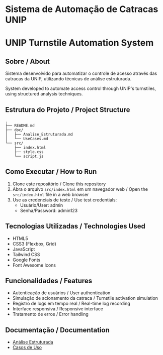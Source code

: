 # Sistema de Automação de Catracas UNIP
# UNIP Turnstile Automation System

## Sobre / About
Sistema desenvolvido para automatizar o controle de acesso através das catracas da UNIP, utilizando técnicas de análise estruturada.

System developed to automate access control through UNIP's turnstiles, using structured analysis techniques.

## Estrutura do Projeto / Project Structure
```
.
├── README.md
├── doc/
│   ├── Analise_Estruturada.md
│   └── UseCases.md
└── src/
    ├── index.html
    ├── style.css
    └── script.js
```

## Como Executar / How to Run
1. Clone este repositório / Clone this repository
2. Abra o arquivo `src/index.html` em um navegador web / Open the `src/index.html` file in a web browser
3. Use as credenciais de teste / Use test credentials:
   - Usuário/User: admin
   - Senha/Password: admin123

## Tecnologias Utilizadas / Technologies Used
- HTML5
- CSS3 (Flexbox, Grid)
- JavaScript
- Tailwind CSS
- Google Fonts
- Font Awesome Icons

## Funcionalidades / Features
- Autenticação de usuários / User authentication
- Simulação de acionamento da catraca / Turnstile activation simulation
- Registro de logs em tempo real / Real-time log recording
- Interface responsiva / Responsive interface
- Tratamento de erros / Error handling

## Documentação / Documentation
- [Análise Estruturada](doc/Analise_Estruturada.md)
- [Casos de Uso](doc/UseCases.md)

